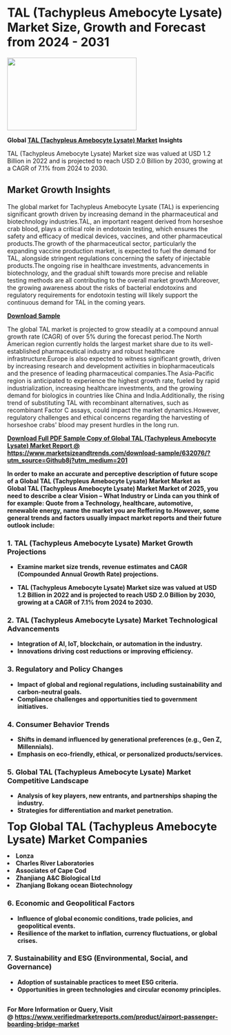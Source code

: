 <H1>TAL (Tachypleus Amebocyte Lysate) Market Size, Growth and Forecast from 2024 - 2031</H1><img class="aligncenter size-medium wp-image-584254" src="https://thirdeyenews.in/wp-content/uploads/2024/09/Global-Market-Research-300x168.jpeg" alt="" width="300" height="168" /><p><strong>Global&nbsp;<a href="https://www.marketsizeandtrends.com/download-sample/632076/?utm_source=Github8j?utm_medium=201">TAL (Tachypleus Amebocyte Lysate) Market</a> Insights</strong></p><p>TAL (Tachypleus Amebocyte Lysate) Market size was valued at USD 1.2 Billion in 2022 and is projected to reach USD 2.0 Billion by 2030, growing at a CAGR of 7.1% from 2024 to 2030.</p><p><h2>Market Growth Insights</h2> <p>The global market for Tachypleus Amebocyte Lysate (TAL) is experiencing significant growth driven by increasing demand in the pharmaceutical and biotechnology industries.TAL, an important reagent derived from horseshoe crab blood, plays a critical role in endotoxin testing, which ensures the safety and efficacy of medical devices, vaccines, and other pharmaceutical products.The growth of the pharmaceutical sector, particularly the expanding vaccine production market, is expected to fuel the demand for TAL, alongside stringent regulations concerning the safety of injectable products.The ongoing rise in healthcare investments, advancements in biotechnology, and the gradual shift towards more precise and reliable testing methods are all contributing to the overall market growth.Moreover, the growing awareness about the risks of bacterial endotoxins and regulatory requirements for endotoxin testing will likely support the continuous demand for TAL in the coming years.</p> <p><strong><a href="#">Download Sample</a></strong></p> <p>The global TAL market is projected to grow steadily at a compound annual growth rate (CAGR) of over 5% during the forecast period.The North American region currently holds the largest market share due to its well-established pharmaceutical industry and robust healthcare infrastructure.Europe is also expected to witness significant growth, driven by increasing research and development activities in biopharmaceuticals and the presence of leading pharmaceutical companies.The Asia-Pacific region is anticipated to experience the highest growth rate, fueled by rapid industrialization, increasing healthcare investments, and the growing demand for biologics in countries like China and India.Additionally, the rising trend of substituting TAL with recombinant alternatives, such as recombinant Factor C assays, could impact the market dynamics.However, regulatory challenges and ethical concerns regarding the harvesting of horseshoe crabs' blood may present hurdles in the long run.<p><strong><a href="#"></p><p><span class=""><strong>Download Full PDF Sample Copy of Global TAL (Tachypleus Amebocyte Lysate) Market Report</strong> @ <a href="https://www.marketsizeandtrends.com/download-sample/632076/?utm_source=Github8j?utm_medium=201" target="_blank">https://www.marketsizeandtrends.com/download-sample/632076/?utm_source=Github8j?utm_medium=201</a></span></p><p>In order to make an accurate and perceptive description of future scope of a Global&nbsp;TAL (Tachypleus Amebocyte Lysate) Market Market as Global&nbsp;TAL (Tachypleus Amebocyte Lysate) Market Market of 2025, you need to describe a clear Vision &ndash; What Industry or Linda can you think of for example: Quote from a Technology, healthcare, automotive, renewable energy, name the market you are Reffering to.However, some general trends and factors usually impact market reports and their future outlook include:</p><h3>1.&nbsp;<strong>TAL (Tachypleus Amebocyte Lysate) Market Growth Projections</strong></h3><ul><li>Examine market size trends, revenue estimates and CAGR (Compounded Annual Growth Rate) projections.</li><li><p>TAL (Tachypleus Amebocyte Lysate) Market size was valued at USD 1.2 Billion in 2022 and is projected to reach USD 2.0 Billion by 2030, growing at a CAGR of 7.1% from 2024 to 2030.</p></li></ul><h3>2.&nbsp;<strong>TAL (Tachypleus Amebocyte Lysate) Market Technological Advancements</strong></h3><ul><li>Integration of AI, IoT, blockchain, or automation in the industry.</li><li>Innovations driving cost reductions or improving efficiency.</li></ul><h3>3.&nbsp;<strong>Regulatory and Policy Changes</strong></h3><ul><li>Impact of global and regional regulations, including sustainability and carbon-neutral goals.</li><li>Compliance challenges and opportunities tied to government initiatives.</li></ul><h3>4.&nbsp;<strong>Consumer Behavior Trends</strong></h3><ul><li>Shifts in demand influenced by generational preferences (e.g., Gen Z, Millennials).</li><li>Emphasis on eco-friendly, ethical, or personalized products/services.</li></ul><h3>5.&nbsp;<strong>Global TAL (Tachypleus Amebocyte Lysate) Market Competitive Landscape</strong></h3><ul><li>Analysis of key players, new entrants, and partnerships shaping the industry.</li><li>Strategies for differentiation and market penetration.</li></ul><p data-pm-slice="1 1 []"><span style="color: inherit; font-family: inherit; font-size: 25px;">Top Global TAL (Tachypleus Amebocyte Lysate) Market Companies</span></p><div class="" data-test-id=""><p><li>Lonza</li><li> Charles River Laboratories</li><li> Associates of Cape Cod</li><li> Zhanjiang A&C Biological Ltd</li><li> Zhanjiang Bokang ocean Biotechnology</li></p></div><h3>6.&nbsp;<strong>Economic and Geopolitical Factors</strong></h3><ul><li>Influence of global economic conditions, trade policies, and geopolitical events.</li><li>Resilience of the market to inflation, currency fluctuations, or global crises.</li></ul><h3>7.&nbsp;<strong>Sustainability and ESG (Environmental, Social, and Governance)</strong></h3><ul><li>Adoption of sustainable practices to meet ESG criteria.</li><li>Opportunities in green technologies and circular economy principles.</li></ul><h2><strong style="font-size: 14px;">For More Information or Query, Visit @&nbsp;</strong><a style="background-color: #ffffff; font-size: 14px;" href="https://www.marketsizeandtrends.com/report/tal-tachypleus-amebocyte-lysate-market/" target="_blank">https://www.verifiedmarketreports.com/product/airport-passenger-boarding-bridge-market</a></h2>